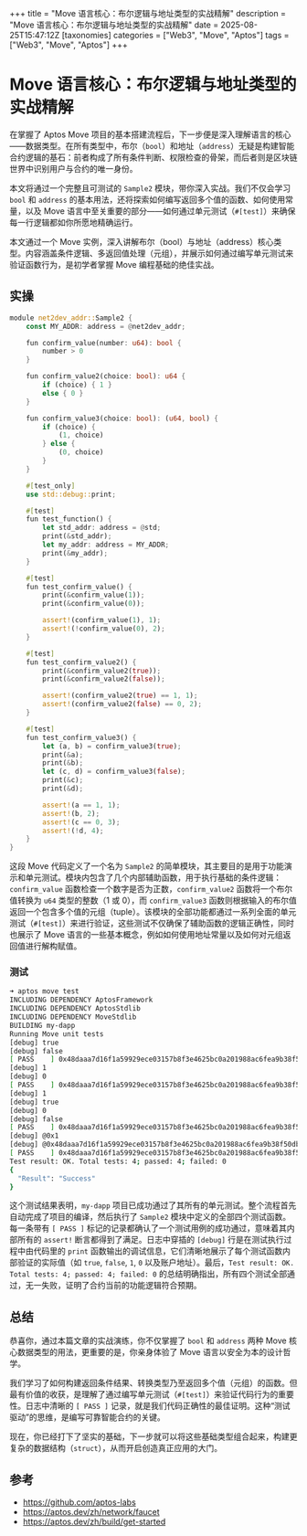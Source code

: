 +++
title = "Move 语言核心：布尔逻辑与地址类型的实战精解"
description = "Move 语言核心：布尔逻辑与地址类型的实战精解"
date = 2025-08-25T15:47:12Z
[taxonomies]
categories = ["Web3", "Move", "Aptos"]
tags = ["Web3", "Move", "Aptos"]
+++

<!-- more -->

# Move 语言核心：布尔逻辑与地址类型的实战精解

在掌握了 Aptos Move 项目的基本搭建流程后，下一步便是深入理解语言的核心——数据类型。在所有类型中，布尔（`bool`）和地址（`address`）无疑是构建智能合约逻辑的基石：前者构成了所有条件判断、权限检查的骨架，而后者则是区块链世界中识别用户与合约的唯一身份。

本文将通过一个完整且可测试的 `Sample2` 模块，带你深入实战。我们不仅会学习 `bool` 和 `address` 的基本用法，还将探索如何编写返回多个值的函数、如何使用常量，以及 Move 语言中至关重要的部分——如何通过单元测试（`#[test]`）来确保每一行逻辑都如你所愿地精确运行。

本文通过一个 Move 实例，深入讲解布尔（bool）与地址（address）核心类型。内容涵盖条件逻辑、多返回值处理（元组），并展示如何通过编写单元测试来验证函数行为，是初学者掌握 Move 编程基础的绝佳实战。

## 实操

```rust
module net2dev_addr::Sample2 {
    const MY_ADDR: address = @net2dev_addr;

    fun confirm_value(number: u64): bool {
        number > 0
    }

    fun confirm_value2(choice: bool): u64 {
        if (choice) { 1 }
        else { 0 }
    }

    fun confirm_value3(choice: bool): (u64, bool) {
        if (choice) {
            (1, choice)
        } else {
            (0, choice)
        }
    }

    #[test_only]
    use std::debug::print;

    #[test]
    fun test_function() {
        let std_addr: address = @std;
        print(&std_addr);
        let my_addr: address = MY_ADDR;
        print(&my_addr);
    }

    #[test]
    fun test_confirm_value() {
        print(&confirm_value(1));
        print(&confirm_value(0));

        assert!(confirm_value(1), 1);
        assert!(!confirm_value(0), 2);
    }

    #[test]
    fun test_confirm_value2() {
        print(&confirm_value2(true));
        print(&confirm_value2(false));

        assert!(confirm_value2(true) == 1, 1);
        assert!(confirm_value2(false) == 0, 2);
    }

    #[test]
    fun test_confirm_value3() {
        let (a, b) = confirm_value3(true);
        print(&a);
        print(&b);
        let (c, d) = confirm_value3(false);
        print(&c);
        print(&d);

        assert!(a == 1, 1);
        assert!(b, 2);
        assert!(c == 0, 3);
        assert!(!d, 4);
    }
}


```

这段 Move 代码定义了一个名为 `Sample2` 的简单模块，其主要目的是用于功能演示和单元测试。模块内包含了几个内部辅助函数，用于执行基础的条件逻辑：`confirm_value` 函数检查一个数字是否为正数，`confirm_value2` 函数将一个布尔值转换为 `u64` 类型的整数（1 或 0），而 `confirm_value3` 函数则根据输入的布尔值返回一个包含多个值的元组（tuple）。该模块的全部功能都通过一系列全面的单元测试（`#[test]`）来进行验证，这些测试不仅确保了辅助函数的逻辑正确性，同时也展示了 Move 语言的一些基本概念，例如如何使用地址常量以及如何对元组返回值进行解构赋值。

### 测试

```bash
➜ aptos move test
INCLUDING DEPENDENCY AptosFramework
INCLUDING DEPENDENCY AptosStdlib
INCLUDING DEPENDENCY MoveStdlib
BUILDING my-dapp
Running Move unit tests
[debug] true
[debug] false
[ PASS    ] 0x48daaa7d16f1a59929ece03157b8f3e4625bc0a201988ac6fea9b38f50db5ef3::Sample2::test_confirm_value
[debug] 1
[debug] 0
[ PASS    ] 0x48daaa7d16f1a59929ece03157b8f3e4625bc0a201988ac6fea9b38f50db5ef3::Sample2::test_confirm_value2
[debug] 1
[debug] true
[debug] 0
[debug] false
[ PASS    ] 0x48daaa7d16f1a59929ece03157b8f3e4625bc0a201988ac6fea9b38f50db5ef3::Sample2::test_confirm_value3
[debug] @0x1
[debug] @0x48daaa7d16f1a59929ece03157b8f3e4625bc0a201988ac6fea9b38f50db5ef3
[ PASS    ] 0x48daaa7d16f1a59929ece03157b8f3e4625bc0a201988ac6fea9b38f50db5ef3::Sample2::test_function
Test result: OK. Total tests: 4; passed: 4; failed: 0
{
  "Result": "Success"
}
```

这个测试结果表明，`my-dapp` 项目已成功通过了其所有的单元测试。整个流程首先自动完成了项目的编译，然后执行了 `Sample2` 模块中定义的全部四个测试函数。每一条带有 `[ PASS ]` 标记的记录都确认了一个测试用例的成功通过，意味着其内部所有的 `assert!` 断言都得到了满足。日志中穿插的 `[debug]` 行是在测试执行过程中由代码里的 `print` 函数输出的调试信息，它们清晰地展示了每个测试函数内部验证的实际值（如 `true`, `false`, `1`, `0` 以及账户地址）。最后，`Test result: OK. Total tests: 4; passed: 4; failed: 0` 的总结明确指出，所有四个测试全部通过，无一失败，证明了合约当前的功能逻辑符合预期。

## 总结

恭喜你，通过本篇文章的实战演练，你不仅掌握了 `bool` 和 `address` 两种 Move 核心数据类型的用法，更重要的是，你亲身体验了 Move 语言以安全为本的设计哲学。

我们学习了如何构建返回条件结果、转换类型乃至返回多个值（元组）的函数。但最有价值的收获，是理解了通过编写单元测试（`#[test]`）来验证代码行为的重要性。日志中清晰的 `[ PASS ]` 记录，就是我们代码正确性的最佳证明。这种“测试驱动”的思维，是编写可靠智能合约的关键。

现在，你已经打下了坚实的基础，下一步就可以将这些基础类型组合起来，构建更复杂的数据结构（`struct`），从而开启创造真正应用的大门。

## 参考

- <https://github.com/aptos-labs>
- <https://aptos.dev/zh/network/faucet>
- <https://aptos.dev/zh/build/get-started>
